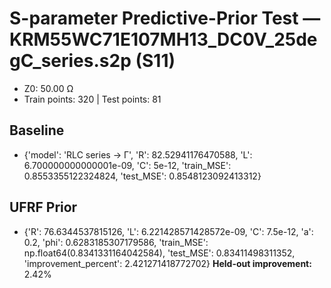# S-parameter Predictive-Prior Test — KRM55WC71E107MH13_DC0V_25degC_series.s2p (S11)
- Z0: 50.00 Ω
- Train points: 320  |  Test points: 81

## Baseline
- {'model': 'RLC series -> Γ', 'R': 82.52941176470588, 'L': 6.700000000000001e-09, 'C': 5e-12, 'train_MSE': 0.8553355122324824, 'test_MSE': 0.8548123092413312}

## UFRF Prior
- {'R': 76.6344537815126, 'L': 6.221428571428572e-09, 'C': 7.5e-12, 'a': 0.2, 'phi': 0.6283185307179586, 'train_MSE': np.float64(0.8341331164042584), 'test_MSE': 0.83411498311352, 'improvement_percent': 2.421271418772702}
**Held-out improvement:** 2.42%